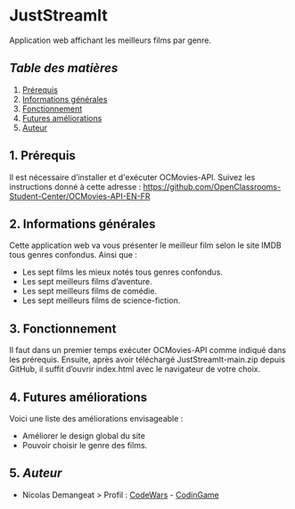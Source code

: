 # JustStreamIt
Application web affichant les meilleurs films par genre.

## *Table des matières*
1. [Prérequis](#1-prérequis)
2. [Informations générales](#2-informations-générales)   
3. [Fonctionnement](#3-fonctionnement)
4. [Futures améliorations](#4-futures-améliorations)
5. [Auteur](#5-auteur)

## 1. Prérequis
Il est nécessaire d’installer et d'exécuter OCMovies-API.
Suivez les instructions donné à cette adresse : 
https://github.com/OpenClassrooms-Student-Center/OCMovies-API-EN-FR

## 2. Informations générales
Cette application web va vous présenter le meilleur film selon le site IMDB tous genres confondus.
Ainsi que : 
- Les sept films les mieux notés tous genres confondus.
- Les sept meilleurs films d’aventure.
- Les sept meilleurs films de comédie.
- Les sept meilleurs films de science-fiction.

## 3. Fonctionnement
Il faut dans un premier temps exécuter OCMovies-API comme indiqué dans les prérequis.
Ensuite, après avoir téléchargé JustStreamIt-main.zip depuis GitHub, il suffit d’ouvrir index.html avec le navigateur de votre choix.

## 4. Futures améliorations
Voici une liste des améliorations envisageable :
- Améliorer le design global du site
- Pouvoir choisir le genre des films.

## 5. *Auteur*
- Nicolas Demangeat > Profil : [CodeWars](https://www.codewars.com/users/Morkai) - [CodinGame](https://www.codingame.com/profile/12632339c7b1539aedc9bb480ed2cac44538993)
